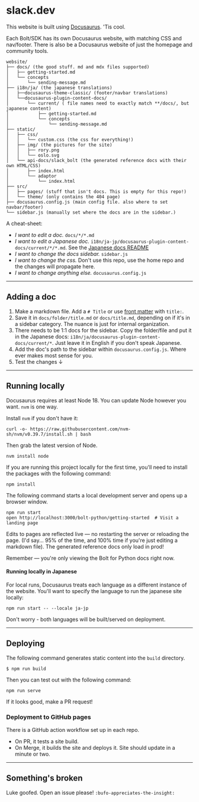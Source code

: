 # slack.dev

This website is built using [Docusaurus](https://docusaurus.io/). 'Tis cool.

Each Bolt/SDK has its own Docusaurus website, with matching CSS and nav/footer. There is also be a Docusaurus website of just the homepage and community tools. 

```
website/
├── docs/ (the good stuff. md and mdx files supported)
│   ├── getting-started.md
│   └── concepts
│       └── sending-message.md
├── i18n/ja/ (the japanese translations)
│   ├──docusaurus-theme-classic/ (footer/navbar translations)
│   └──docusaurus-plugin-content-docs/
│       └── current/ ( file names need to exactly match **/docs/, but japanese content)
│           ├── getting-started.md
│           └── concepts
│               └── sending-message.md
├── static/
│   ├── css/
│   │   └── custom.css (the css for everything!)
│   ├── img/ (the pictures for the site)
│   │   ├── rory.png 
│   │   └── oslo.svg 
│   └── api-docs/slack_bolt (the generated reference docs with their own HTML/CSS)
│       ├── index.html 
│       └── adaptor 
│           └── index.html 
├── src/
│   ├── pages/ (stuff that isn't docs. This is empty for this repo!)
│   └── theme/ (only contains the 404 page)
├── docusaurus.config.js (main config file. also where to set navbar/footer)
└── sidebar.js (manually set where the docs are in the sidebar.)
```

A cheat-sheet:
* _I want to edit a doc._ `docs/*/*.md`
* _I want to edit a Japanese doc._ `i18n/ja-jp/docusaurus-plugin-content-docs/current/*/*.md`. See the [Japanese docs README](./docs/README.md)
* _I want to change the docs sidebar._ `sidebar.js`
* _I want to change the css._ Don't use this repo, use the home repo and the changes will propagate here.
* _I want to change anything else._ `docusaurus.config.js`

----

## Adding a doc

1. Make a markdown file. Add a `# Title` or use [front matter](https://docusaurus.io/docs/next/create-doc) with `title:`. 
2. Save it in `docs/folder/title.md` or `docs/title.md`, depending on if it's in a sidebar category. The nuance is just for internal organization.
3. There needs to be 1:1 docs for the sidebar. Copy the folder/file and put it in the Japanese docs: `i18n/ja/docusaurus-plugin-content-docs/current/*`. Just leave it in English if you don't speak Japanese. 
4. Add the doc's path to the sidebar within `docusaurus.config.js`. Where ever makes most sense for you.
5. Test the changes ↓

---

## Running locally

Docusaurus requires at least Node 18. You can update Node however you want. `nvm` is one way. 

Install `nvm` if you don't have it:

```
curl -o- https://raw.githubusercontent.com/nvm-sh/nvm/v0.39.7/install.sh | bash
```

Then grab the latest version of Node.

```
nvm install node
```


If you are running this project locally for the first time, you'll need to install the packages with the following command:

```
npm install
```

The following command starts a local development server and opens up a browser window. 

```
npm run start
open http://localhost:3000/bolt-python/getting-started  # Visit a landing page
```

Edits to pages are reflected live — no restarting the server or reloading the page. (I'd say... 95% of the time, and 100% time if you're just editing a markdown file). The generated reference docs only load in prod!

Remember — you're only viewing the Bolt for Python docs right now.

#### Running locally in Japanese

For local runs, Docusaurus treats each language as a different instance of the website. You'll want to specify the language to run the japanese site locally:

```
npm run start -- --locale ja-jp
```

Don't worry - both languages will be built/served on deployment. 

---

## Deploying

The following command generates static content into the `build` directory. 

```
$ npm run build
```

Then you can test out with the following command: 

```
npm run serve
```

If it looks good, make a PR request!

### Deployment to GitHub pages

There is a GitHub action workflow set up in each repo. 

* On PR, it tests a site build.
* On Merge, it builds the site and deploys it. Site should update in a minute or two.

---

## Something's broken

Luke goofed. Open an issue please! `:bufo-appreciates-the-insight:`